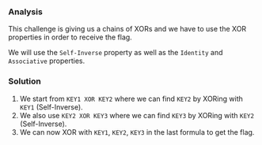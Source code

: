 ### Analysis
This challenge is giving us a chains of XORs and we have to use the XOR properties in order to receive the flag.

We will use the `Self-Inverse` property as well as the `Identity` and `Associative` properties.

### Solution

1. We start from `KEY1 XOR KEY2` where we can find `KEY2` by XORing with `KEY1` (Self-Inverse).
2. We also use `KEY2 XOR KEY3` where we can find `KEY3` by XORing with `KEY2` (Self-Inverse).
3. We can now XOR with `KEY1`, `KEY2`, `KEY3` in the last formula to get the flag.
